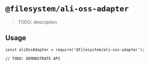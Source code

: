 # `@filesystem/ali-oss-adapter`

> TODO: description

## Usage

```
const aliOssAdapter = require('@filesystem/ali-oss-adapter');

// TODO: DEMONSTRATE API
```
